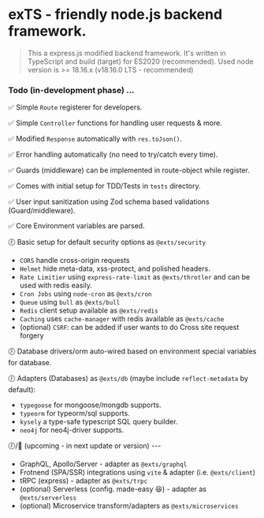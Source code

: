 # exTS - friendly node.js backend framework.

> This a express.js modified backend framework. It's written in TypeScript and build (target) for ES2020 (recommended). Used node version is >= 18.16.x (v18.16.0 LTS - recommended)

### Todo (in-development phase) ...

<!-- 🕖 in_dev -->
<!-- ✅ done -->

✅ Simple `Route` registerer for developers.

✅ Simple `Controller` functions for handling user requests & more.

✅ Modified `Response` automatically with `res.toJson()`.

✅ Error handling automatically (no need to try/catch every time).

✅ Guards (middleware) can be implemented in route-object while register.

✅ Comes with initial setup for TDD/Tests in `tests` directory.

✅ User input sanitization using Zod schema based validations (Guard/middleware).

✅ Core Environment variables are parsed.

🕖 Basic setup for default security options as `@exts/security`
 - `CORS` handle cross-origin requests
 - `Helmet` hide meta-data, xss-protect, and polished headers.
 - `Rate Limitier` using `express-rate-limit` as `@exts/throtler` and can be used with redis easily. 
 - `Cron Jobs` using `node-cron` as `@exts/cron`
 - `Queue` using `bull` as `@exts/bull`
 - `Redis` client setup available as `@exts/redis`
 - `Caching` uses `cache-manager` with redis available as `@exts/cache`
 - (optional) `CSRF`: can be added if user wants to do Cross site request forgery 

🕖 Database drivers/orm auto-wired based on environment special variables for database.

🕖 Adapters (Databases) as `@exts/db` (maybe include `reflect-metadata` by default):

- `typegoose` for mongoose/mongdb supports.
- `typeorm` for typeorm/sql supports.
- `kysely` a type-safe typescript SQL query builder.
- `neo4j` for neo4j-driver supports.

🕖/🏃 (upcoming - in next update or version) ---
 - GraphQL, Apollo/Server - adapter as `@exts/graphql`
 - Frotnend (SPA/SSR) integrations using `vite` & adapter (i.e. `@exts/client`)
 - tRPC (express) - adapter as `@exts/trpc`
 - (optional) Serverless (config. made-easy 😆) - adapter as `@exts/serverless`
 - (optional) Microservice transform/adapters as `@exts/microservices`




